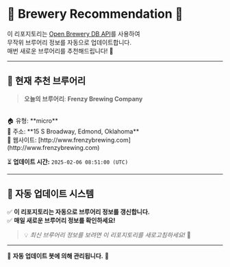 # 🍺 Brewery Recommendation 🍺

이 리포지토리는 [Open Brewery DB API](https://www.openbrewerydb.org/)를 사용하여  
무작위 브루어리 정보를 자동으로 업데이트합니다.  
매번 새로운 브루어리를 추천해드립니다! 🎉  

---

## 📌 **현재 추천 브루어리**
> **오늘의 브루어리**: **Frenzy Brewing Company**
<br>
🏠 유형: **micro**
<br>
📍 주소: **15 S Broadway, Edmond, Oklahoma**
<br>
📝 웹사이트: [http://www.frenzybrewing.com](http://www.frenzybrewing.com)
<br>

⏳ **업데이트 시간:** `2025-02-06 08:51:00 (UTC)`

---

## 🔄 **자동 업데이트 시스템**
✅ **이 리포지토리는 자동으로 브루어리 정보를 갱신합니다.**  
✅ **매일 새로운 브루어리 정보를 확인하세요!**  

> 💡 *최신 브루어리 정보를 보려면 이 리포지토리를 새로고침하세요!* 🔄  

---

🚀 **자동 업데이트 봇에 의해 관리됩니다.** 🤖  
